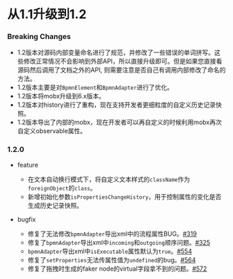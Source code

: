 # 从1.1升级到1.2

### Breaking Changes

- 1.2版本对源码内部变量命名进行了规范，并修改了一些错误的单词拼写。这些修改正常情况不会影响到外部API，所以直接升级即可。但是如果您直接看源码然后调用了文档之外的API, 则需要注意是否自己有调用内部修改了命名的方法。
- 1.2版本主要是对`BpmnElement`和`BpmnAdapter`进行了优化。
- 1.2版本将mobx升级到6.x版本。
- 1.2版本对history进行了重构，现在支持开发者更细粒度的自定义历史记录快照。
- 1.2版本导出了内部的mobx，现在开发者可以再自定义的时候利用mobx再次自定义observable属性。

### 1.2.0

- feature
  - 在文本自动换行模式下，将自定义文本样式的`className`作为`foreignObject`的`class`。
  - 新增初始化参数`isPropertiesChangeHistory`，用于控制属性的变化是否生成历史记录快照。

- bugfix
  - 修复了无法修改`bpmnAdapter`导出xml中的流程属性BUG。[#319](https://github.com/didi/LogicFlow/issues/319)
  - 修复了`bpmnAdapter`导出xml中`incoming`和`outgoing`顺序问题。[#325](https://github.com/didi/LogicFlow/issues/325)
  - `bpmnAdapter`导出xml中`isExecutable`属性默认为`true`。[#554](https://github.com/didi/LogicFlow/issues/554)
  - 修复了`setProperties`无法传属性值为`undefined`的bug。[#564](https://github.com/didi/LogicFlow/issues/564)
  - 修复了拖拽时生成的faker node的virtual字段拿不到的问题。[#572](https://github.com/didi/LogicFlow/issues/572)
  
  